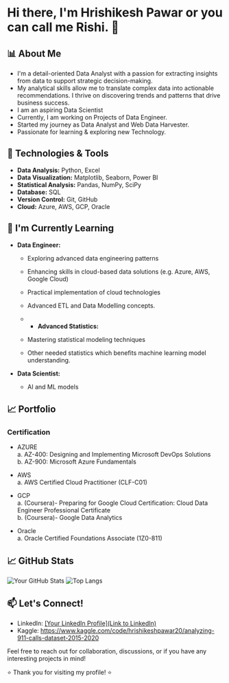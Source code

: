 # Hi there, I'm Hrishikesh Pawar or you can call me Rishi. 👋

## 📊 About Me

- I'm a detail-oriented Data Analyst with a passion for extracting insights from data to support strategic decision-making.
- My analytical skills allow me to translate complex data into actionable recommendations. I thrive on discovering trends and patterns that drive business success.
- I am an aspiring Data Scientist
- Currently, I am working on Projects of Data Engineer.
- Started my journey as Data Analyst and Web Data Harvester.
- Passionate for learning & exploring new Technology.


## 🔧 Technologies & Tools

- **Data Analysis:** Python, Excel
- **Data Visualization:** Matplotlib, Seaborn, Power BI
- **Statistical Analysis:** Pandas, NumPy, SciPy
- **Database:** SQL
- **Version Control:** Git, GitHub
- **Cloud:** Azure, AWS, GCP, Oracle

## 🌱 I'm Currently Learning

- **Data Engineer:**
  - Exploring advanced data engineering patterns
  - Enhancing skills in cloud-based data solutions (e.g. Azure, AWS, Google Cloud)
  - Practical implementation of cloud technologies
  - Advanced ETL and Data Modelling concepts.
 
  - - **Advanced Statistics:**
  - Mastering statistical modeling techniques
  - Other needed statistics which benefits machine learning model understanding.

- **Data Scientist:**
  - AI and ML models



## 📈 Portfolio

### Certification

  - AZURE <br>
      a. AZ-400: Designing and Implementing Microsoft DevOps Solutions <br>
      b. AZ-900: Microsoft Azure Fundamentals <br>
    
  - AWS <br>
      a. AWS Certified Cloud Practitioner (CLF-C01) <br>
    
  - GCP <br>
      a. (Coursera)- Preparing for Google Cloud Certification: Cloud Data Engineer Professional Certificate <br>
      b. (Coursera)- Google Data Analytics <br>
    
  - Oracle <br>
      a. Oracle Certified Foundations Associate (1Z0-811)


## 📈 GitHub Stats

![Your GitHub Stats](https://github-readme-stats.vercel.app/api?username=hrishikeshp20&show_icons=true&hide_title=true&count_private=true)
![Top Langs](https://github-readme-stats-git-masterrstaa-rickstaa.vercel.app/api/top-langs/?username=hrishikeshp20)


## 📫 Let's Connect!

- LinkedIn: [[Your LinkedIn Profile](Link to LinkedIn)](http://www.linkedin.com/in/hrishikesh-pawar20)
- Kaggle: https://www.kaggle.com/code/hrishikeshpawar20/analyzing-911-calls-dataset-2015-2020


Feel free to reach out for collaboration, discussions, or if you have any interesting projects in mind!

⭐️ Thank you for visiting my profile! ⭐️
